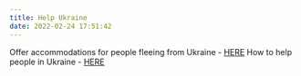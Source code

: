 ```yaml
---
title: Help Ukraine
date: 2022-02-24 17:51:42
---
```


Offer accommodations for people fleeing from Ukraine -  [HERE](https://docs.google.com/spreadsheets/d/1W4xQOeK3OZR5vq31Ny7sMawrW7UR-hJLgHNgQuO9aEM/edit#gid=0)
How to help people in Ukraine - [HERE](https://linktr.ee/freeukraine)

